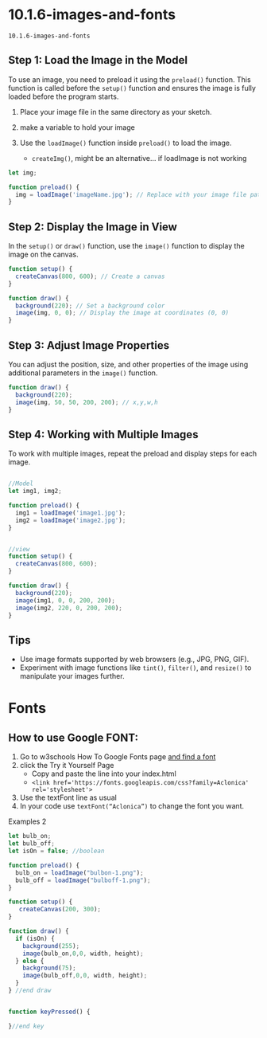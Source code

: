 # 10.1.6-images-and-fonts
```
10.1.6-images-and-fonts
```

## Step 1: Load the Image in the Model

To use an image, you need to preload it using the `preload()` function. This function is called before the `setup()` function and ensures the image is fully loaded before the program starts.

1. Place your image file in the same directory as your sketch.
2. make a variable to hold your image 
3. Use the `loadImage()` function inside `preload()` to load the image.

   - `createImg()`, might be an alternative... if loadImage is not working

```javaScript
let img;

function preload() {
  img = loadImage('imageName.jpg'); // Replace with your image file path
}
```

## Step 2: Display the Image in View

In the `setup()` or `draw()` function, use the `image()` function to display the image on the canvas.

```javaScript
function setup() {
  createCanvas(800, 600); // Create a canvas
}

function draw() {
  background(220); // Set a background color
  image(img, 0, 0); // Display the image at coordinates (0, 0)
}
```

## Step 3: Adjust Image Properties

You can adjust the position, size, and other properties of the image using additional parameters in the `image()` function.

```javaScript
function draw() {
  background(220);
  image(img, 50, 50, 200, 200); // x,y,w,h
}
```

## Step 4: Working with Multiple Images

To work with multiple images, repeat the preload and display steps for each image.

```javaScript

//Model
let img1, img2;

function preload() {
  img1 = loadImage('image1.jpg');
  img2 = loadImage('image2.jpg');
}


//view
function setup() {
  createCanvas(800, 600);
}

function draw() {
  background(220);
  image(img1, 0, 0, 200, 200);
  image(img2, 220, 0, 200, 200);
}
```

## Tips
- Use image formats supported by web browsers (e.g., JPG, PNG, GIF).
- Experiment with image functions like `tint()`, `filter()`, and `resize()` to manipulate your images further.

# Fonts

## How to use Google FONT:
1. Go to w3schools How To Google Fonts page [and find a font](https://www.w3schools.com/howto/howto_google_fonts.asp)
2. click the Try it Yourself Page
    - Copy and paste the <link href    > line into your index.html
    - `<link href='https://fonts.googleapis.com/css?family=Aclonica' rel='stylesheet'>`
3. Use the textFont line as usual
4. In your code use `textFont(“Aclonica”)` to change the font you want. 


Examples 2
``` javaScript
let bulb_on;
let bulb_off;
let isOn = false; //boolean

function preload() {
  bulb_on = loadImage("bulbon-1.png");
  bulb_off = loadImage("bulboff-1.png"); 
}

function setup() {
   createCanvas(200, 300);
}

function draw() {
  if (isOn) {
    background(255);
    image(bulb_on,0,0, width, height);
  } else {
    background(75);
    image(bulb_off,0,0, width, height);
  }
} //end draw


function keyPressed() {

}//end key


```

